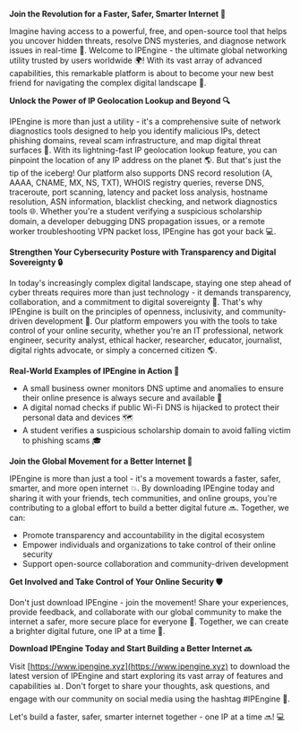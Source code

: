 **Join the Revolution for a Faster, Safer, Smarter Internet 🚀**

Imagine having access to a powerful, free, and open-source tool that helps you uncover hidden threats, resolve DNS mysteries, and diagnose network issues in real-time 🤔. Welcome to IPEngine - the ultimate global networking utility trusted by users worldwide 🌍! With its vast array of advanced capabilities, this remarkable platform is about to become your new best friend for navigating the complex digital landscape 🔐.

**Unlock the Power of IP Geolocation Lookup and Beyond 🔍**

IPEngine is more than just a utility - it's a comprehensive suite of network diagnostics tools designed to help you identify malicious IPs, detect phishing domains, reveal scam infrastructure, and map digital threat surfaces 🚨. With its lightning-fast IP geolocation lookup feature, you can pinpoint the location of any IP address on the planet 🌎. But that's just the tip of the iceberg! Our platform also supports DNS record resolution (A, AAAA, CNAME, MX, NS, TXT), WHOIS registry queries, reverse DNS, traceroute, port scanning, latency and packet loss analysis, hostname resolution, ASN information, blacklist checking, and network diagnostics tools 🌐. Whether you're a student verifying a suspicious scholarship domain, a developer debugging DNS propagation issues, or a remote worker troubleshooting VPN packet loss, IPEngine has got your back 💻.

**Strengthen Your Cybersecurity Posture with Transparency and Digital Sovereignty 🔒**

In today's increasingly complex digital landscape, staying one step ahead of cyber threats requires more than just technology - it demands transparency, collaboration, and a commitment to digital sovereignty 🌟. That's why IPEngine is built on the principles of openness, inclusivity, and community-driven development 💖. Our platform empowers you with the tools to take control of your online security, whether you're an IT professional, network engineer, security analyst, ethical hacker, researcher, educator, journalist, digital rights advocate, or simply a concerned citizen 🌎.

**Real-World Examples of IPEngine in Action 📡**

* A small business owner monitors DNS uptime and anomalies to ensure their online presence is always secure and available 💼
* A digital nomad checks if public Wi-Fi DNS is hijacked to protect their personal data and devices 🗺️
* A student verifies a suspicious scholarship domain to avoid falling victim to phishing scams 🎓

**Join the Global Movement for a Better Internet 🌟**

IPEngine is more than just a tool - it's a movement towards a faster, safer, smarter, and more open internet 💥. By downloading IPEngine today and sharing it with your friends, tech communities, and online groups, you're contributing to a global effort to build a better digital future 🔜. Together, we can:

* Promote transparency and accountability in the digital ecosystem
* Empower individuals and organizations to take control of their online security
* Support open-source collaboration and community-driven development

**Get Involved and Take Control of Your Online Security 🛡️**

Don't just download IPEngine - join the movement! Share your experiences, provide feedback, and collaborate with our global community to make the internet a safer, more secure place for everyone 🔗. Together, we can create a brighter digital future, one IP at a time 🌟.

**Download IPEngine Today and Start Building a Better Internet 🔜**

Visit [https://www.ipengine.xyz](https://www.ipengine.xyz) to download the latest version of IPEngine and start exploring its vast array of features and capabilities 📊. Don't forget to share your thoughts, ask questions, and engage with our community on social media using the hashtag #IPEngine 🤝.

Let's build a faster, safer, smarter internet together - one IP at a time 🔜! 💻